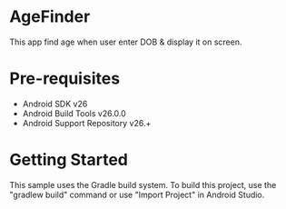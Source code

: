 AgeFinder
=========
This app find age when user enter DOB & display it on screen.

Pre-requisites
==============

  - Android SDK v26
  - Android Build Tools v26.0.0
  - Android Support Repository v26.+


Getting Started
===============
This sample uses the Gradle build system. To build this project, use the "gradlew build" command or use "Import Project" in
Android Studio.

